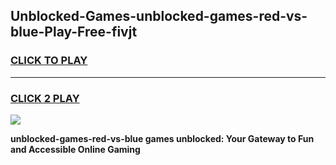 
## Unblocked-Games-unblocked-games-red-vs-blue-Play-Free-fivjt
<h3>
<a href="https://premium76.site?title=unblocked-games-red-vs-blue&ref=10A">CLICK TO PLAY</a></h3>
<hr>

<h3>
<a href="https://premium76.site?title=unblocked-games-red-vs-blue&ref=10A">CLICK 2 PLAY</a>
  
</h3>

<a href="https://premium76.site?title=unblocked-games-red-vs-blue&ref=10A"><img src="https://clearcache.store/games.png"></a>


**unblocked-games-red-vs-blue games unblocked: Your Gateway to Fun and Accessible Online Gaming**
